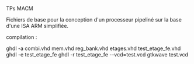 TPs MACM

Fichiers de base pour la conception d'un processeur pipeliné sur la base d'une ISA ARM simplifiée.

compilation : 

ghdl -a combi.vhd mem.vhd reg_bank.vhd etages.vhd test_etage_fe.vhd
ghdl -e test_etage_fe
ghdl -r test_etage_fe --vcd=test.vcd
gtkwave test.vcd
